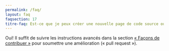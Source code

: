 ```yaml
---
permalink: /faq/
layout: faq
faqsection: 17
titre-faq: Est-ce que je peux créer une nouvelle page de code source ou de documentation ?
---
```


Oui! Il suffit de suivre les instructions avancés dans la section [« Façons de contribuer »](/site-web/contribuer) pour soumettre une amélioration (« pull request »).
